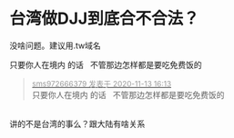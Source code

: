 # 台湾做DJJ到底合不合法？


没啥问题。建议用.tw域名

只要你人在境内 的话&nbsp; &nbsp;不管那边怎样都是要吃免费饭的

<div class="quote"><blockquote><font size="2"><a href="https://www.hostloc.com/forum.php?mod=redirect&amp;goto=findpost&amp;pid=9449032&amp;ptid=766212" target="_blank"><font color="#999999">sms972666379 发表于 2020-11-13 16:13</font></a></font><br />
只要你人在境内 的话&nbsp; &nbsp;不管那边怎样都是要吃免费饭的</blockquote></div><br />
讲的不是台湾的事么？跟大陆有啥关系
